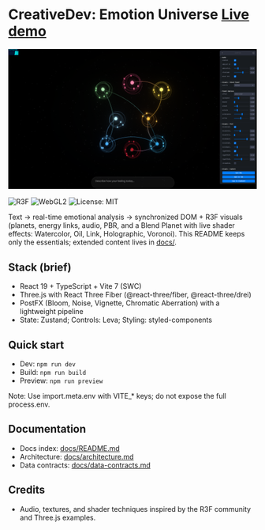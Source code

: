 # CreativeDev: Emotion Universe [Live demo](https://labs-ai-emotion.web.app/)

!["Emotion Universe cover"](docs/readme_cover.png)

![R3F](https://img.shields.io/badge/R3F-React%20Three%20Fiber-black)
![WebGL2](https://img.shields.io/badge/WebGL2-FBO-blue)
![License: MIT](https://img.shields.io/badge/License-MIT-green)

Text → real-time emotional analysis → synchronized DOM + R3F visuals (planets, energy links, audio, PBR, and a Blend Planet with live shader effects: Watercolor, Oil, Link, Holographic, Voronoi).
This README keeps only the essentials; extended content lives in [docs/](docs/README.md).

## Stack (brief)

- React 19 + TypeScript + Vite 7 (SWC)
- Three.js with React Three Fiber (@react-three/fiber, @react-three/drei)
- PostFX (Bloom, Noise, Vignette, Chromatic Aberration) with a lightweight pipeline
- State: Zustand; Controls: Leva; Styling: styled-components

## Quick start

- Dev: `npm run dev`
- Build: `npm run build`
- Preview: `npm run preview`

Note: Use import.meta.env with VITE_* keys; do not expose the full process.env.

## Documentation

- Docs index: [docs/README.md](docs/README.md)
- Architecture: [docs/architecture.md](docs/architecture.md)
- Data contracts: [docs/data-contracts.md](docs/data-contracts.md)

## Credits

- Audio, textures, and shader techniques inspired by the R3F community and Three.js examples.
